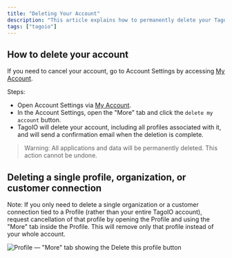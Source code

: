 ```yaml
---
title: "Deleting Your Account"
description: "This article explains how to permanently delete your TagoIO account and what happens during the deletion process. It also explains how to cancel a single profile or organization instead of the entire account."
tags: ["tagoio"]
---
```


## How to delete your account

If you need to cancel your account, go to Account Settings by accessing [My Account](link-to-my-account).

Steps:
- Open Account Settings via [My Account](link-to-my-account).
- In the Account Settings, open the "More" tab and click the `delete my account` button.
- TagoIO will delete your account, including all profiles associated with it, and will send a confirmation email when the deletion is complete.

> Warning: All applications and data will be permanently deleted. This action cannot be undone.

## Deleting a single profile, organization, or customer connection

Note: If you only need to delete a single organization or a customer connection tied to a Profile (rather than your entire TagoIO account), request cancellation of that profile by opening the Profile and using the "More" tab inside the Profile. This will remove only that profile instead of your whole account.

![Profile — "More" tab showing the Delete this profile button](/docs_imagem/tagoio/deleting-your-account-2.png)